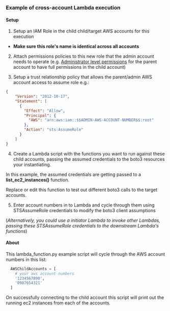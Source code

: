### Example of cross-account Lambda execution


#### Setup
1. Setup an IAM Role in the child child/target AWS accounts for this execution

  * **Make sure this role's name is identical across all accounts**

2. Attach permissions policies to this new role that the admin account needs to operate (e.g. [Administrator level permissions](https://console.aws.amazon.com/iam/home#/policies/arn:aws:iam::aws:policy/AdministratorAccess$serviceLevelSummary) for the parent account to have full permissions in the child account)

3. Setup a trust relationship policy that allows the parent/admin AWS account access to assume role e.g.:
```json
{
    "Version": "2012-10-17",
    "Statement": [
      {
        "Effect": "Allow",
        "Principal": {
          "AWS": "arn:aws:iam::$$ADMIN-AWS-ACCOUNT-NUMBER$$:root"
        },
        "Action": "sts:AssumeRole"
      }
    ]
}
```

4. Create a Lambda script with the functions you want to run against these child accounts, passing the assumed credentials to the boto3 resources your instantiating.

  In this example, the assumed credentials are getting passed to a **list_ec2_instances()** function.

  Replace or edit this function to test out different boto3 calls to the target accounts.


5. Enter account numbers in to Lambda and cycle through them using STSAssumeRole credentials to modify the boto3 client assumptions

  (*Alternatively, you could use a initiator Lambda to invoke other Lambdas, passing these STSAssumeRole credentials to the downstream Lambda's functions*)


#### About

This lambda_function.py example script will cycle through the AWS account numbers in this list:
```python
  AWSChildAccounts = [
    # your aws account numbers
    '1234567890',
    '0987654321'
  ]
```
On successfully connecting to the child account this script will print out the running ec2 instances from each of the accounts.
